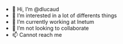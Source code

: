 - 👋 Hi, I’m @dlucaud
- 👀 I’m interested in a lot of differents things
- 🌱 I’m currently working at Inetum
- 💞️ I’m not looking to collaborate
- 📫 Cannot reach me

<!---
dlucaud/dlucaud is a ✨ special ✨ repository because its `README.md` (this file) appears on your GitHub profile.
You can click the Preview link to take a look at your changes.
--->
